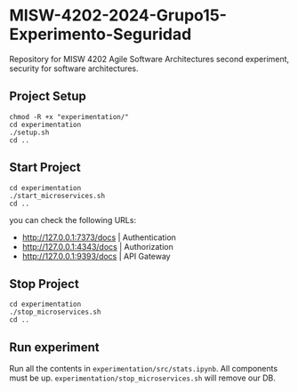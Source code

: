 # MISW-4202-2024-Grupo15-Experimento-Seguridad
Repository for MISW 4202 Agile Software Architectures second experiment, security for software architectures.


## Project Setup
```shell
chmod -R +x "experimentation/"
cd experimentation
./setup.sh
cd ..
```

## Start Project
```shell
cd experimentation
./start_microservices.sh
cd ..
```

you can check the following URLs:
- http://127.0.0.1:7373/docs | Authentication
- http://127.0.0.1:4343/docs | Authorization
- http://127.0.0.1:9393/docs | API Gateway


## Stop Project
```shell
cd experimentation
./stop_microservices.sh
cd ..
```

## Run experiment
Run all the contents in `experimentation/src/stats.ipynb`.
All components must be up. `experimentation/stop_microservices.sh` will remove our DB.
